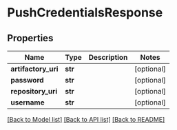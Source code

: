 # PushCredentialsResponse

## Properties
Name | Type | Description | Notes
------------ | ------------- | ------------- | -------------
**artifactory_uri** | **str** |  | [optional] 
**password** | **str** |  | [optional] 
**repository_uri** | **str** |  | [optional] 
**username** | **str** |  | [optional] 

[[Back to Model list]](../README.md#documentation-for-models) [[Back to API list]](../README.md#documentation-for-api-endpoints) [[Back to README]](../README.md)


